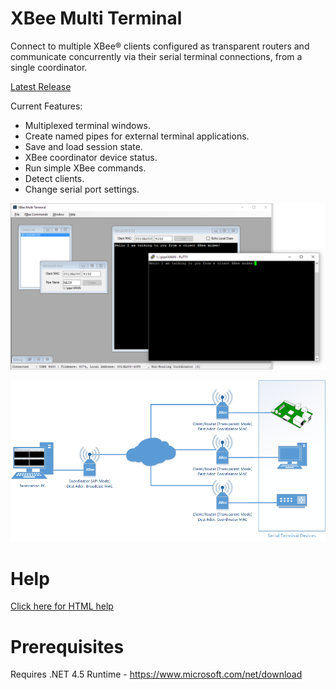 # XBee Multi Terminal
Connect to multiple XBee® clients configured as transparent routers and communicate concurrently via their serial terminal connections, from a single coordinator.

[Latest Release](https://github.com/reasyrf/XBeeMultiTerminal/blob/master/Installers/v0.1.0.1/XBMTSetupv.0.1.0.1.exe?raw=true)

Current Features:
- Multiplexed terminal windows.
- Create named pipes for external terminal applications.
- Save and load session state.
- XBee coordinator device status.
- Run simple XBee commands.
- Detect clients.
- Change serial port settings.

![Software Screenshot](MultiTerminal.png?raw=true)

![Typical Hardware Configuration](docs/media/Hardware.png?raw=true)

# Help
[Click here for HTML help](https://reasyrf.github.io/XBeeMultiTerminal)

# Prerequisites
Requires .NET 4.5 Runtime - https://www.microsoft.com/net/download
